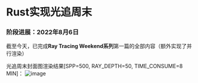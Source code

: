 # Rust实现光追周末
### 阶段进展：2022年8月6日
截至今天，已完成**Ray Tracing Weekend系列**第一篇的全部内容（额外实现了并行渲染）

光追周末封面图渲染结果[SPP=500, RAY_DEPTH=50, TIME_CONSUME=8 MIN]：
![image](https://user-images.githubusercontent.com/33785908/183393614-b7b30d6e-7de1-403d-aa2e-42a7f977d28c.png)
